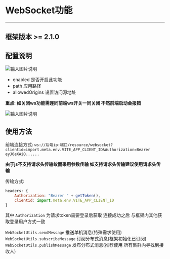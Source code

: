 # WebSocket功能
- - -

## 框架版本 >= 2.1.0

## 配置说明

![输入图片说明](https://foruda.gitee.com/images/1688356273985385949/5e4d1de8_1766278.png "屏幕截图")

* enabled 是否开启此功能
* path 应用路径
* allowedOrigins 设置访问源地址

**重点: 如关闭ws功能需连同前端ws开关一同关闭 不然前端启动会报错**

![输入图片说明](https://foruda.gitee.com/images/1700644877512019497/052d2f46_1766278.png "屏幕截图")

## 使用方法

前端连接方式: `ws://后端ip:端口/resource/websocket?clientid=import.meta.env.VITE_APP_CLIENT_ID&Authorization=Bearer eyJ0eXAiO......`

**由于js不支持请求头传输故而采用参数传输 如支持请求头传输建议使用请求头传输**

传输方式:
```js
headers: {
    Authorization: "Bearer " + getToken(),
    clientid: import.meta.env.VITE_APP_CLIENT_ID
}
```

其中 `Authorization` 为请求token需要登录后获取 连接成功之后 与框架内其他获取登录用户方式一致

`WebSocketUtils.sendMessage` 推送单机消息(特殊需求使用)<br>
`WebSocketUtils.subscribeMessage` 订阅分布式消息(框架初始化已订阅)<br>
`WebSocketUtils.publishMessage` 发布分布式消息(推荐使用 所有集群内寻找到接收人)<br>
